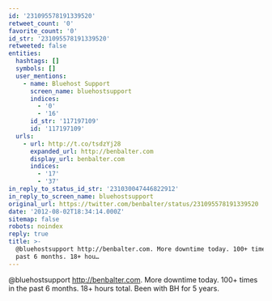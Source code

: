 ```yaml
---
id: '231095578191339520'
retweet_count: '0'
favorite_count: '0'
id_str: '231095578191339520'
retweeted: false
entities:
  hashtags: []
  symbols: []
  user_mentions:
    - name: Bluehost Support
      screen_name: bluehostsupport
      indices:
        - '0'
        - '16'
      id_str: '117197109'
      id: '117197109'
  urls:
    - url: http://t.co/tsdzYj28
      expanded_url: http://benbalter.com
      display_url: benbalter.com
      indices:
        - '17'
        - '37'
in_reply_to_status_id_str: '231030047446822912'
in_reply_to_screen_name: bluehostsupport
original_url: https://twitter.com/benbalter/status/231095578191339520
date: '2012-08-02T18:34:14.000Z'
sitemap: false
robots: noindex
reply: true
title: >-
  @bluehostsupport http://benbalter.com. More downtime today. 100+ times in the
  past 6 months. 18+ hou…
---
```


@bluehostsupport http://benbalter.com. More downtime today. 100+ times in the past 6 months. 18+ hours total. Been with BH for 5 years.